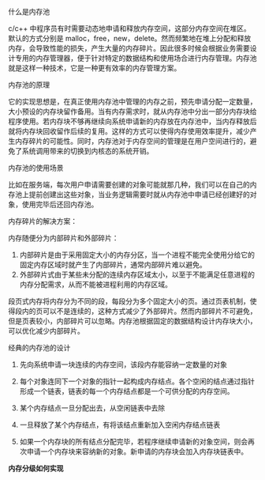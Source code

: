 什么是内存池

c/c++ 中程序员有时需要动态地申请和释放内存空间，这部分内存空间在堆区。默认的方式分别是 malloc，free，new，delete。然而频繁地在堆上分配和释放内存，会导致性能的损失，产生大量的内存碎片。因此很多时候会根据业务需要设计专用的内存管理器，便于针对特定的数据结构和使用场合进行内存管理。内存池就是这样一种技术，它是一种更有效率的内存管理方案。

内存池的原理

它的实现思想是，在真正使用内存池中管理的内存之前，预先申请分配一定数量，大小预设的内存块留作备用。当有内存需求时，就从内存池中分出一部分内存块给程序使用。若内存块不够再继续向系统申请新的内存放在内存池中，当内存释放后就将内存块回收留作后续的复用。这样的方式可以使得内存使用效率提升，减少产生内存碎片的可能性。同时，内存池对于内存空间的管理是在用户空间进行的，避免了系统调用带来的切换到内核态的系统开销。

 内存池的使用场景

比如在服务端，每次用户申请需要创建的对象可能就那几种，我们可以在自己的内存池上提前创建出这些对象，当业务逻辑需要时就从内存池中申请已经创建好的对象，使用完毕后还回内存池。

内存碎片的解决方案：

内存随便分为内部碎片和外部碎片：

1.   内部碎片是由于采用固定大小的内存分区，当一个进程不能完全使用分给它的固定内存区域时就产生了内部碎片，通常内部碎片难以避免。
2.   外部碎片式由于某些未分配的连续内存区域太小，以至于不能满足任意进程的内存分配需求，从而不能被进程利用的内存区域。

段页式内存将内存分为不同的段，每段分为多个固定大小的页。通过页表机制，使得段内的页可以不是连续的，这种方式减少了外部碎片。然而内部碎片不可避免，但是页表较小，内部碎片可以忽略。内存池根据固定的数据结构设计内存块大小，可以优化减少内部碎片。

经典的内存池的设计

1.   先向系统申请一块连续的内存空间，该段内存能容纳一定数量的对象

2.   每个对象连同下一个对象的指针一起构成内存结点。各个空闲的结点通过指针形成一个链表，链表的每一个内存结点都是一个可供分配的内存空间。
3.   某个内存结点一旦分配出去，从空闲链表中去除
4.   一旦释放了某个内存结点，有将该结点重新加入空闲内存结点链表
5.   如果一个内存块的所有结点分配完毕，若程序继续申请新的对象空间，则会再次申请一个内存块来容纳新的对象。新申请的内存块会加入内存块链表中。

**内存分级如何实现**



